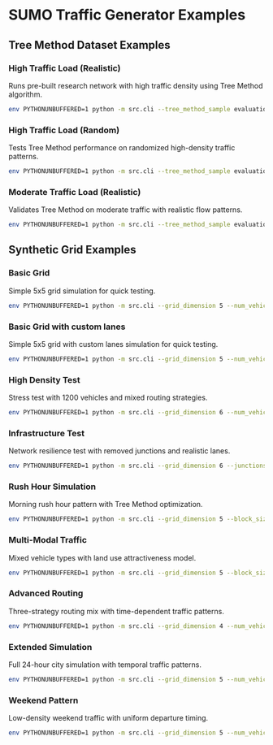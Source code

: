 # SUMO Traffic Generator Examples

## Tree Method Dataset Examples

### High Traffic Load (Realistic)

Runs pre-built research network with high traffic density using Tree Method algorithm.

```bash
env PYTHONUNBUFFERED=1 python -m src.cli --tree_method_sample evaluation/datasets/decentralized_traffic_bottleneck/Experiment1-realistic-high-load/1 --traffic_control tree_method --end-time 7300 --gui
```

### High Traffic Load (Random)

Tests Tree Method performance on randomized high-density traffic patterns.

```bash
env PYTHONUNBUFFERED=1 python -m src.cli --tree_method_sample evaluation/datasets/decentralized_traffic_bottleneck/Experiment2-rand-high-load/1 --traffic_control tree_method --end-time 7300 --gui
```

### Moderate Traffic Load (Realistic)

Validates Tree Method on moderate traffic with realistic flow patterns.

```bash
env PYTHONUNBUFFERED=1 python -m src.cli --tree_method_sample evaluation/datasets/decentralized_traffic_bottleneck/Experiment3-realistic-moderate-load/1 --traffic_control tree_method --end-time 7300 --gui
```

## Synthetic Grid Examples

### Basic Grid

Simple 5x5 grid simulation for quick testing.

```bash
env PYTHONUNBUFFERED=1 python -m src.cli --grid_dimension 5 --num_vehicles 500 --end-time 1800 --gui
```

### Basic Grid with custom lanes

Simple 5x5 grid with custom lanes simulation for quick testing.

```bash
env PYTHONUNBUFFERED=1 python -m src.cli --grid_dimension 5 --num_vehicles 500 --end-time 1800 --gui --custom_lanes A1B1=head:B1C1:3,B1B2:1,B1B0:1;
```

### High Density Test

Stress test with 1200 vehicles and mixed routing strategies.

```bash
env PYTHONUNBUFFERED=1 python -m src.cli --grid_dimension 6 --num_vehicles 1200 --end-time 3600 --routing_strategy 'shortest 60 realtime 40' --traffic_control actuated --gui
```

### Infrastructure Test

Network resilience test with removed junctions and realistic lanes.

```bash
env PYTHONUNBUFFERED=1 python -m src.cli --grid_dimension 6 --junctions_to_remove 2 --num_vehicles 1000 --lane_count realistic --end-time 5400 --gui
```

### Rush Hour Simulation

Morning rush hour pattern with Tree Method optimization.

```bash
env PYTHONUNBUFFERED=1 python -m src.cli --grid_dimension 5 --block_size_m 200 --num_vehicles 2000 --departure_pattern six_periods --start_time_hour 7.0 --traffic_control tree_method --end-time 3600 --gui
```

### Multi-Modal Traffic

Mixed vehicle types with land use attractiveness model.

```bash
env PYTHONUNBUFFERED=1 python -m src.cli --grid_dimension 5 --block_size_m 150 --num_vehicles 850 --vehicle_types 'passenger 50 commercial 40 public 10' --attractiveness land_use --gui
```

### Advanced Routing

Three-strategy routing mix with time-dependent traffic patterns.

```bash
env PYTHONUNBUFFERED=1 python -m src.cli --grid_dimension 4 --num_vehicles 600 --routing_strategy 'shortest 40 realtime 30 fastest 30' --end-time 3600 --gui
```

### Extended Simulation

Full 24-hour city simulation with temporal traffic patterns.

```bash
env PYTHONUNBUFFERED=1 python -m src.cli --grid_dimension 5 --num_vehicles 7500 --end-time 86400 --departure_pattern six_periods  --gui
```

### Weekend Pattern

Low-density weekend traffic with uniform departure timing.

```bash
env PYTHONUNBUFFERED=1 python -m src.cli --grid_dimension 5 --num_vehicles 400 --departure_pattern uniform --start_time_hour 10.0 --attractiveness land_use --end-time 7200 --gui
```
